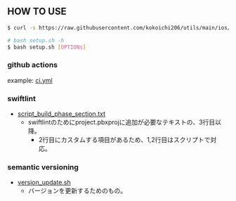 ## HOW TO USE

``` sh
$ curl -s https://raw.githubusercontent.com/kokoichi206/utils/main/ios/setup.sh -o setup.sh

# bash setup.sh -h
$ bash setup.sh [OPTIONs]
```

### github actions
example: [ci.yml](ci.yml)

### swiftlint
- [script_build_phase_section.txt](./script_build_phase_section.txt)
  - swiftlintのためにproject.pbxprojに追加が必要なテキストの、3行目以降。
    - 2行目にカスタムする項目があるため、1,2行目はスクリプトで対応。

### semantic versioning
- [version_update.sh](./version_update.sh)
  - バージョンを更新するためのもの。
